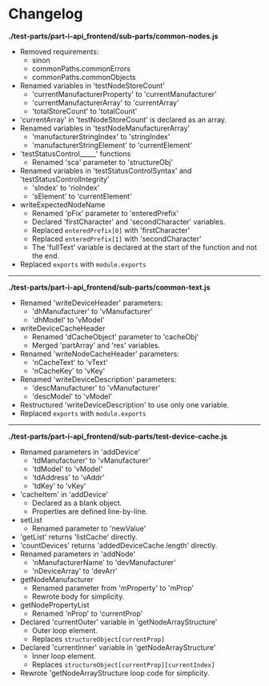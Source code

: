 # Changelog

**./test-parts/part-i-api_frontend/sub-parts/common-nodes.js**
* Removed requirements:
	* sinon
	* commonPaths.commonErrors
	* commonPaths.commonObjects
* Renamed variables in 'testNodeStoreCount'
	* 'currentManufacturerProperty' to 'currentManufacturer'
	* 'currentManufacturerArray' to 'currentArray'
	* 'totalStoreCount' to 'totalCount'
* 'currentArray' in 'testNodeStoreCount' is declared as an array.
* Renamed variables in 'testNodeManufacturerArray'
	* 'manufacturerStringIndex' to 'stringIndex'
	* 'manufacturerStringElement' to 'currentElement'
* 'testStatusControl_____' functions
	* Renamed 'sca' parameter to 'structureObj'
* Renamed variables in 'testStatusControlSyntax' and 'testStatusControlIntegrity'
	* 'sIndex' to 'rioIndex'
	* 'sElement' to 'currentElement'
* writeExpectedNodeName
	* Renamed 'pFix' parameter to 'enteredPrefix'
	* Declared 'firstCharacter' and 'secondCharacter' variables.
	* Replaced `enteredPrefix[0]` with 'firstCharacter'
	* Replaced `enteredPrefix[1]` with 'secondCharacter'
	* The 'fullText' variable is declared at the start of the function and not the end.
* Replaced `exports` with `module.exports`

---

**./test-parts/part-i-api_frontend/sub-parts/common-text.js**
* Renamed 'writeDeviceHeader' parameters:
	* 'dhManufacturer' to 'vManufacturer'
	* 'dhModel' to 'vModel'
* writeDeviceCacheHeader
	* Renamed 'dCacheObject' parameter to 'cacheObj'
	* Merged 'partArray' and 'res' variables.
* Renamed 'writeNodeCacheHeader' parameters:
	* 'nCacheText' to 'vText'
	* 'nCacheKey' to 'vKey'
* Renamed 'writeDeviceDescription' parameters:
	* 'descManufacturer' to 'vManufacturer'
	* 'descModel' to 'vModel'
* Restructured 'writeDeviceDescription' to use only one variable.
* Replaced `exports` with `module.exports`

---

**./test-parts/part-i-api_frontend/sub-parts/test-device-cache.js**
* Renamed parameters in 'addDevice'
	* 'tdManufacturer' to 'vManufacturer'
	* 'tdModel' to 'vModel'
	* 'tdAddress' to 'vAddr'
	* 'tdKey' to 'vKey'
* 'cacheItem' in 'addDevice'
	* Declared as a blank object.
	* Properties are defined line-by-line.
* setList
	* Renamed parameter to 'newValue'
* 'getList' returns 'listCache' directly.
* 'countDevices' returns 'addedDeviceCache.length' directly.
* Renamed parameters in 'addNode'
	* 'nManufacturerName' to 'devManufacturer'
	* 'nDeviceArray' to 'devArr'
* getNodeManufacturer
	* Renamed parameter from 'mProperty' to 'mProp'
	* Rewrote body for simplicity.
* getNodePropertyList
	* Renamed 'nProp' to 'currentProp'
* Declared 'currentOuter' variable in 'getNodeArrayStructure'
	* Outer loop element.
	* Replaces `structureObject[currentProp]`
* Declared 'currentInner' variable in 'getNodeArrayStructure'
	* Inner loop element.
	* Replaces `structureObject[currentProp][currentIndex]`
* Rewrote 'getNodeArrayStructure loop code for simplicity.
